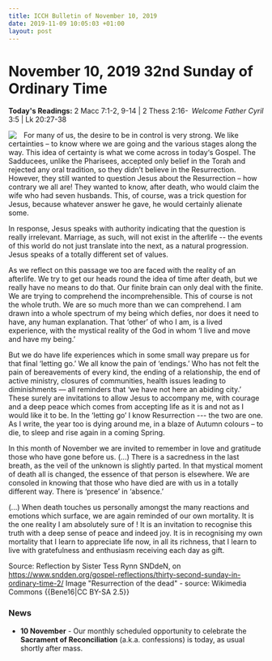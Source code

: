 ```yaml
---
title: ICCH Bulletin of November 10, 2019
date: 2019-11-09 10:05:03 +01:00
layout: post
---
```


# November 10, 2019 32nd Sunday of Ordinary Time
<span style="float: right"><em>Welcome Father Cyril</em></span>
**Today's Readings:** 2 Macc 7:1-2, 9-14 | 2 Thess 2:16-3:5 | Lk 20:27-38


<img style="float: left; margin-right: 1em;" src="https://upload.wikimedia.org/wikipedia/commons/thumb/6/61/K-Auferstehung_der_Toten_%2811%29.JPG/800px-K-Auferstehung_der_Toten_%2811%29.JPG">

For many of us, the desire to be in control is very strong. We like certainties – to know where we are going and the various stages along the way. This idea of certainty is what we come across in today‘s Gospel. The Sadducees, unlike the Pharisees, accepted only belief in the Torah and rejected any oral tradition, so they didn’t believe in the Resurrection. However, they still wanted to question Jesus about the Resurrection – how contrary we all are! They wanted to know, after death, who would claim the wife who had seven husbands. This, of course, was a trick question for Jesus, because whatever answer he gave, he would certainly alienate some.

In response, Jesus speaks with authority indicating that the question is really irrelevant. Marriage, as such, will not exist in the afterlife -- the events of this world do not just translate into the next, as a natural progression. Jesus speaks of a totally different set of values.  

As we reflect on this passage we too are faced with the reality of an afterlife. We try to get our heads round the idea of time after death, but we really have no means to do that. Our finite brain can only deal with the finite. We are trying to comprehend the incomprehensible. This of course is not the whole truth. We are so much more than we can comprehend. I am drawn into a whole spectrum of my being which defies, nor does it need to have, any human explanation. That ‘other’ of who I am, is a lived experience, with the mystical reality of the God in whom ‘I live and move and have my being.’

But we do have life experiences which in some small way prepare us for that final ‘letting go.’ We all know the pain of ‘endings.’ Who has not felt the pain of bereavements of every kind, the ending of a relationship, the end of active ministry, closures of communities, health issues leading to diminishments — all reminders that ‘we have not here an abiding city.’ These surely are invitations to allow Jesus to accompany me, with courage and a deep peace which comes from accepting life as it is and not as I would like it to be. In the ‘letting go’ I know Resurrection --- the two are one. As I write, the year too is dying around me, in a blaze of Autumn colours – to die, to sleep and rise again in a coming Spring.

In this month of November we are invited to remember in love and gratitude those who have gone before us. (...) There is a sacredness in the last breath, as the veil of the unknown is slightly parted. In that mystical moment of death all is changed, the essence of that person is elsewhere. We are consoled in knowing that those who have died are with us in a totally different way. There is ‘presence’ in ‘absence.’

(...) When death touches us personally amongst the many reactions and emotions which surface, we are again reminded of our own mortality. It is the one reality I am absolutely sure of ! It is an invitation to recognise this truth with a deep sense of peace and indeed joy. It is in recognising my own mortality that I learn to appreciate life now, in all its richness, that I learn to live with gratefulness and enthusiasm receiving each day as gift.

Source: Reflection by Sister Tess Rynn SNDdeN, on https://www.sndden.org/gospel-reflections/thirty-second-sunday-in-ordinary-time-2/
Image "Resurrection of the dead" - source: Wikimedia Commons {{Bene16|CC BY-SA 2.5}}

### News 

* **10 November** - Our monthly scheduled opportunity to celebrate the **Sacrament of Reconciliation** (a.k.a. confessions) is today, as usual shortly after mass.

